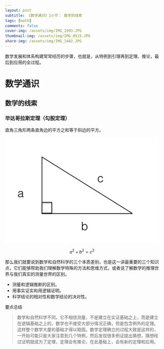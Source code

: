 ```yaml
---
layout: post
subtitle: 《数学通识》1小节： 数学的线索
tags: [math]
comments: false
cover-img: /assets/img/IMG_1993.JPG
thumbnail-img: /assets/img/IMG_0515.JPG
share-img: /assets/img/IMG_1482.JPG
---
```


数学发展和体系构建常常经历的步骤，也就是，从特例到引理再到定理、推论，最后到应用的全过程。

# 数学通识

## 数学的线索

###  毕达哥拉斯定理（勾股定理）
直角三角形两条直角边的平方之和等于斜边的平方。

![IMG_0515.JPG](/assets/img/IMG_0515.JPG)

$$
a^2 + b^2 = c^2
$$

那么我们就要说到数学和自然科学的三个本质差别，也是这一讲最重要的三个知识点，它们能够帮助我们理解数学特殊的方法和思维方式，或者说了解数学的推理世界与我们真实的测量世界的区别。

- 测量和逻辑推断的区别。
- 用事实证实和用逻辑证明。
- 科学结论的相对性和数学结论的决对性。

要点总结
> 数学和自然科学不同，它不相信测量，不是建立在实证基础之上，而是建立在逻辑基础之上的。数学也不接受大部分情况正确，但是包含例外的定理。这样整个数学大厦的基础才得以稳固。数学定理确立的过程大致是这样的，一开始可能只是大家注意到几个特例，然后发现很多例证提出猜想，猜想经过证明就成为了定理，定理会有推论，在此基础上，会有新的定理和应用。